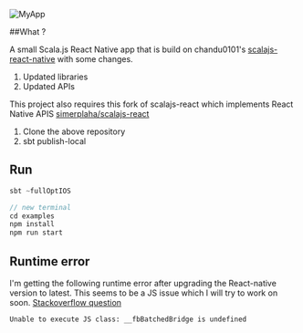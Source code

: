 ![MyApp](examples/images/myApp.gif)


##What ?

A small Scala.js React Native app that is build on chandu0101's [scalajs-react-native](https://github.com/chandu0101/scalajs-react-native)
with some changes.

1. Updated libraries
2. Updated APIs

This project also requires this fork of scalajs-react which implements React Native APIS [simerplaha/scalajs-react](https://github.com/simerplaha/scalajs-react)

1. Clone the above repository
2. sbt publish-local

## Run

```scala
sbt ~fullOptIOS

// new terminal
cd examples
npm install
npm run start
```

## Runtime error

I'm getting the following runtime error after upgrading the React-native version to latest. This seems to be a JS
issue which I will try to work on soon. [Stackoverflow question](http://stackoverflow.com/questions/35474610/unable-to-execute-js-call-fbbatchedbridge-is-undefined)

```
Unable to execute JS class: __fbBatchedBridge is undefined
```



